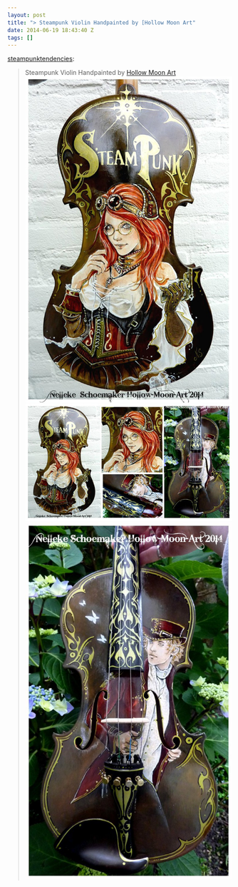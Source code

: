 ```yaml
---
layout: post
title: "> Steampunk Violin Handpainted by [Hollow Moon Art"
date: 2014-06-19 18:43:40 Z
tags: []
---
```

[steampunktendencies](http://www.steampunktendencies.com/post/89279515529/steampunk-violin-handpainted-by-hollow-moon-art):

> Steampunk Violin Handpainted by [Hollow Moon Art](http://hollow-moon-art.daportfolio.com/ "Steampunk Tendencies On Facebook")
![](/media/2014/06/89281109139_0.jpg)
![](/media/2014/06/89281109139_1.jpg)
![](/media/2014/06/89281109139_2.jpg)

